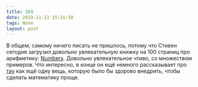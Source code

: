 ```yaml
---
title: 369
date: 2019-11-22 15:31:58
tags: None
layout: post
---
```


В общем, самому ничего писать не пришлось, потому что Стивен сегодня загрузил довольно увлекательную книжку на 100 страниц про арифметику: [Numbers](https://homepages.cwi.nl/~steven/Talks/2019/11-21-dijkstra/Numbers.pdf). Довольно увлекательное чтиво, со множеством примеров. Что интересно, в конце он ещё немного рассказывает про [тау](https://t.me/itgram_channel/302) как ещё одну вещь, которую было бы здорово внедрить, чтобы сделать математику проще.
